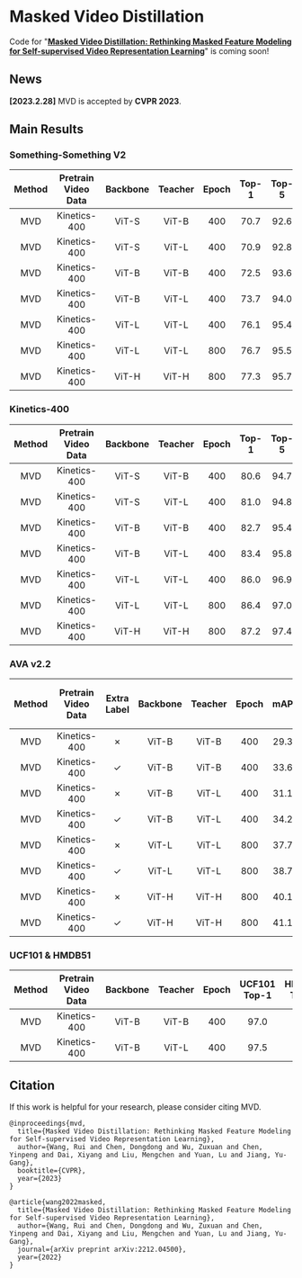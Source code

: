 # Masked Video Distillation
Code for "[**Masked Video Distillation: Rethinking Masked Feature Modeling for Self-supervised Video Representation Learning**](https://arxiv.org/abs/2212.04500)" is coming soon!

## News

**[2023.2.28]** MVD is accepted by **CVPR 2023**.

## Main Results

### Something-Something V2

|  Method  | Pretrain Video Data | Backbone | Teacher | Epoch | Top-1 | Top-5 | resolution | #Frames x Clips x Crops | Param |
| :------: | :-----------------: | :------: | :-----: | :---: | :---: | :---: | :--------: | :---------------------: | :---: |
|   MVD    |    Kinetics-400     |  ViT-S   |  ViT-B  |  400  | 70.7  | 92.6  |    224     |         16x2x3          |  22M  |
|   MVD    |    Kinetics-400     |  ViT-S   |  ViT-L  |  400  | 70.9  | 92.8  |    224     |         16x2x3          |  22M  |
|   MVD    |    Kinetics-400     |  ViT-B   |  ViT-B  |  400  | 72.5  | 93.6  |    224     |         16x2x3          |  87M  |
|   MVD    |    Kinetics-400     |  ViT-B   |  ViT-L  |  400  | 73.7  | 94.0  |    224     |         16x2x3          |  87M  |
|   MVD    |    Kinetics-400     |  ViT-L   |  ViT-L  |  400  | 76.1  | 95.4  |    224     |         16x2x3          |  305M |
|   MVD    |    Kinetics-400     |  ViT-L   |  ViT-L  |  800  | 76.7  | 95.5  |    224     |         16x2x3          |  305M |
|   MVD    |    Kinetics-400     |  ViT-H   |  ViT-H  |  800  | 77.3  | 95.7  |    224     |         16x2x3          |  633M |

### Kinetics-400

|  Method  | Pretrain Video Data | Backbone | Teacher | Epoch | Top-1 | Top-5 | resolution | #Frames x Clips x Crops | Param |
| :------: | :-----------------: | :------: | :-----: | :---: | :---: | :---: | :--------: | :---------------------: | :---: |
|   MVD    |    Kinetics-400     |  ViT-S   |  ViT-B  |  400  | 80.6  | 94.7  |    224     |         16x2x3          |  22M  |
|   MVD    |    Kinetics-400     |  ViT-S   |  ViT-L  |  400  | 81.0  | 94.8  |    224     |         16x2x3          |  22M  |
|   MVD    |    Kinetics-400     |  ViT-B   |  ViT-B  |  400  | 82.7  | 95.4  |    224     |         16x2x3          |  87M  |
|   MVD    |    Kinetics-400     |  ViT-B   |  ViT-L  |  400  | 83.4  | 95.8  |    224     |         16x2x3          |  87M  |
|   MVD    |    Kinetics-400     |  ViT-L   |  ViT-L  |  400  | 86.0  | 96.9  |    224     |         16x2x3          |  305M |
|   MVD    |    Kinetics-400     |  ViT-L   |  ViT-L  |  800  | 86.4  | 97.0  |    224     |         16x2x3          |  305M |
|   MVD    |    Kinetics-400     |  ViT-H   |  ViT-H  |  800  | 87.2  | 97.4  |    224     |         16x2x3          |  633M |

### AVA v2.2

|  Method  | Pretrain Video Data | Extra Label | Backbone | Teacher | Epoch |  mAP  | #Frames x Sample Rate | Param |
| :------: | :-----------------: | :---------: | :------: | :-----: | :---: | :---: | :-------------------: | :---: |
|   MVD    |    Kinetics-400     |   &cross;   |  ViT-B   |  ViT-B  |  400  | 29.3  |         16x4          |  87M  |
|   MVD    |    Kinetics-400     |   &check;   |  ViT-B   |  ViT-B  |  400  | 33.6  |         16x4          |  87M  |
|   MVD    |    Kinetics-400     |   &cross;   |  ViT-B   |  ViT-L  |  400  | 31.1  |         16x4          |  87M  |
|   MVD    |    Kinetics-400     |   &check;   |  ViT-B   |  ViT-L  |  400  | 34.2  |         16x4          |  87M  |
|   MVD    |    Kinetics-400     |   &cross;   |  ViT-L   |  ViT-L  |  800  | 37.7  |         16x4          |  305M |
|   MVD    |    Kinetics-400     |   &check;   |  ViT-L   |  ViT-L  |  800  | 38.7  |         16x4          |  305M |
|   MVD    |    Kinetics-400     |   &cross;   |  ViT-H   |  ViT-H  |  800  | 40.1  |         16x4          |  633M |
|   MVD    |    Kinetics-400     |   &check;   |  ViT-H   |  ViT-H  |  800  | 41.1  |         16x4          |  633M |

### UCF101 & HMDB51

|  Method  | Pretrain Video Data | Backbone | Teacher | Epoch | UCF101 Top-1 | HMDB51 Top-1 |
| :------: | :-----------------: | :------: | :-----: | :---: | :----------: | :----------: |
|   MVD    |    Kinetics-400     |  ViT-B   |  ViT-B  |  400  |     97.0     |     76.4     |
|   MVD    |    Kinetics-400     |  ViT-B   |  ViT-L  |  400  |     97.5     |     79.7     |

## Citation

If this work is helpful for your research, please consider citing MVD.

```
@inproceedings{mvd,
  title={Masked Video Distillation: Rethinking Masked Feature Modeling for Self-supervised Video Representation Learning},
  author={Wang, Rui and Chen, Dongdong and Wu, Zuxuan and Chen, Yinpeng and Dai, Xiyang and Liu, Mengchen and Yuan, Lu and Jiang, Yu-Gang},
  booktitle={CVPR},
  year={2023}
}

@article{wang2022masked,
  title={Masked Video Distillation: Rethinking Masked Feature Modeling for Self-supervised Video Representation Learning},
  author={Wang, Rui and Chen, Dongdong and Wu, Zuxuan and Chen, Yinpeng and Dai, Xiyang and Liu, Mengchen and Yuan, Lu and Jiang, Yu-Gang},
  journal={arXiv preprint arXiv:2212.04500},
  year={2022}
}
```
